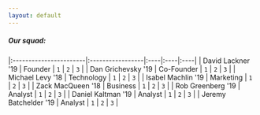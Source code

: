 ```yaml
---
layout: default
---
```


##### [](#header-5)Our squad:

|:-----------------------|:-----------------|:----|:----|:----|
| David Lackner  '19     | Founder          | `1` | `2` | `3` |
| Dan Grichevsky '19     | Co-Founder       | `1` | `2` | `3` |
| Michael Levy   '18     | Technology       | `1` | `2` | `3` |
| Isabel Machlin '19     | Marketing        | `1` | `2` | `3` |
| Zack MacQueen  '18     | Business         | `1` | `2` | `3` |
| Rob Greenberg  '19     | Analyst          | `1` | `2` | `3` |
| Daniel Kaltman '19     | Analyst          | `1` | `2` | `3` |
| Jeremy Batchelder '19  | Analyst          | `1` | `2` | `3` |
